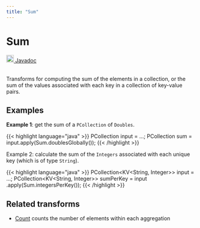 ```yaml
---
title: "Sum"
---
```


<!--
Licensed under the Apache License, Version 2.0 (the "License");
you may not use this file except in compliance with the License.
You may obtain a copy of the License at

http://www.apache.org/licenses/LICENSE-2.0

Unless required by applicable law or agreed to in writing, software
distributed under the License is distributed on an "AS IS" BASIS,
WITHOUT WARRANTIES OR CONDITIONS OF ANY KIND, either express or implied.
See the License for the specific language governing permissions and
limitations under the License.
-->

# Sum

<table align="left">
    <a target="_blank" class="button"
        href="https://beam.apache.org/releases/javadoc/current/index.html?org/apache/beam/sdk/transforms/Sum.html">
      <img src="https://beam.apache.org/images/logos/sdks/java.png" width="20px" height="20px"
           alt="Javadoc" />
     Javadoc
    </a>
</table>
<br><br>

Transforms for computing the sum of the elements in a collection, or the sum of the
values associated with each key in a collection of key-value pairs.

## Examples

**Example 1**: get the sum of a `PCollection` of `Doubles`.

{{< highlight language="java" >}}
PCollection<Double> input = ...;
PCollection<Double> sum = input.apply(Sum.doublesGlobally());
{{< /highlight >}}

Example 2: calculate the sum of the `Integers` associated with each unique key (which is of type `String`).

{{< highlight language="java" >}}
PCollection<KV<String, Integer>> input = ...;
PCollection<KV<String, Integer>> sumPerKey = input
.apply(Sum.integersPerKey());
{{< /highlight >}}

## Related transforms

- [Count](/documentation/transforms/java/aggregation/count)
  counts the number of elements within each aggregation

